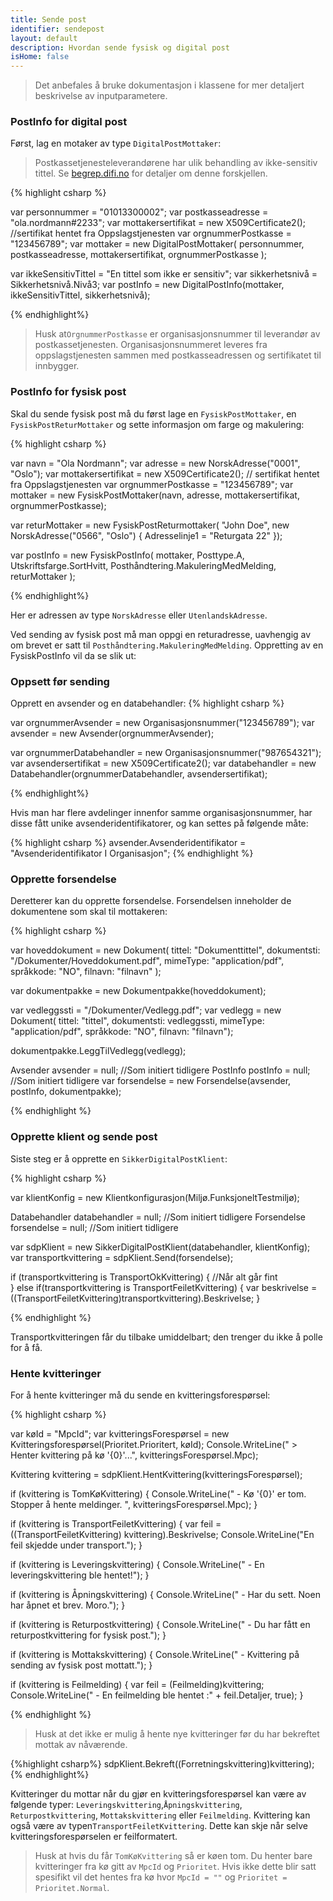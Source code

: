 ```yaml
---
title: Sende post
identifier: sendepost
layout: default
description: Hvordan sende fysisk og digital post
isHome: false
---
```


> Det anbefales å bruke dokumentasjon i klassene for mer detaljert beskrivelse av inputparametere.

### PostInfo for digital post

Først, lag en motaker av type `DigitalPostMottaker`:

> Postkassetjenesteleverandørene har ulik behandling av ikke-sensitiv tittel. Se <a href="http://begrep.difi.no/Felles/ikkeSensitivTittel">begrep.difi.no</a> for detaljer om denne forskjellen. 

{% highlight csharp %}

var personnummer = "01013300002";
var postkasseadresse = "ola.nordmann#2233";
var mottakersertifikat = new X509Certificate2(); //sertifikat hentet fra Oppslagstjenesten
var orgnummerPostkasse = "123456789";
var mottaker = new DigitalPostMottaker(
	    personnummer, 
	    postkasseadresse, 
	    mottakersertifikat, 
	    orgnummerPostkasse
    );

var ikkeSensitivTittel = "En tittel som ikke er sensitiv";
var sikkerhetsnivå = Sikkerhetsnivå.Nivå3;
var postInfo = new DigitalPostInfo(mottaker, ikkeSensitivTittel, sikkerhetsnivå);

{% endhighlight%}

> Husk at<code>OrgnummerPostkasse</code> er organisasjonsnummer til leverandør av postkassetjenesten. Organisasjonsnummeret leveres fra oppslagstjenesten sammen med postkasseadressen og sertifikatet til innbygger.

### PostInfo for fysisk post

Skal du sende fysisk post må du først lage en `FysiskPostMottaker`, en `FysiskPostReturMottaker` og sette informasjon om farge og makulering:

{% highlight csharp %}

var navn = "Ola Nordmann";
var adresse = new NorskAdresse("0001", "Oslo");
var mottakersertifikat = new X509Certificate2(); // sertifikat hentet fra Oppslagstjenesten
var orgnummerPostkasse = "123456789";
var mottaker = new FysiskPostMottaker(navn, adresse, mottakersertifikat, orgnummerPostkasse);

var returMottaker = new FysiskPostReturmottaker(
    "John Doe", 
    new NorskAdresse("0566", "Oslo")
    {
        Adresselinje1 = "Returgata 22"
    });

var postInfo = new FysiskPostInfo(
            mottaker, 
            Posttype.A, 
            Utskriftsfarge.SortHvitt, 
            Posthåndtering.MakuleringMedMelding, 
            returMottaker
        );


{% endhighlight%}

Her er adressen av type `NorskAdresse` eller `UtenlandskAdresse`.

Ved sending av fysisk post må man oppgi en returadresse, uavhengig av om brevet er satt til `Posthåndtering.MakuleringMedMelding`. Oppretting av en FysiskPostInfo vil da se slik ut:

### Oppsett før sending

Opprett en avsender og en databehandler:
{% highlight csharp %}

var orgnummerAvsender = new Organisasjonsnummer("123456789");
var avsender = new Avsender(orgnummerAvsender);

var orgnummerDatabehandler = new Organisasjonsnummer("987654321");
var avsendersertifikat = new X509Certificate2();
var databehandler = new Databehandler(orgnummerDatabehandler, avsendersertifikat);

{% endhighlight%}

Hvis man har flere avdelinger innenfor samme organisasjonsnummer, har disse fått unike avsenderidentifikatorer, og kan settes på følgende måte:

{% highlight csharp %}
avsender.Avsenderidentifikator = "Avsenderidentifikator I Organisasjon";
{% endhighlight %}

### Opprette forsendelse

Deretterer kan du opprette forsendelse. Forsendelsen inneholder de dokumentene
 som skal til mottakeren:

{% highlight csharp %}

var hoveddokument = new Dokument(
        tittel: "Dokumenttittel", 
        dokumentsti: "/Dokumenter/Hoveddokument.pdf", 
        mimeType: "application/pdf", 
        språkkode: "NO", 
        filnavn: "filnavn"
    );

var dokumentpakke = new Dokumentpakke(hoveddokument);

var vedleggssti = "/Dokumenter/Vedlegg.pdf";
var vedlegg = new Dokument(
    tittel: "tittel", 
    dokumentsti: vedleggssti, 
    mimeType: "application/pdf", 
    språkkode: "NO", 
    filnavn: "filnavn");

dokumentpakke.LeggTilVedlegg(vedlegg);

Avsender avsender = null; //Som initiert tidligere
PostInfo postInfo = null; //Som initiert tidligere
var forsendelse = new Forsendelse(avsender, postInfo, dokumentpakke);

{% endhighlight %}

### Opprette klient og sende post

Siste steg er å opprette en `SikkerDigitalPostKlient`:

{% highlight csharp %}

var klientKonfig = new Klientkonfigurasjon(Miljø.FunksjoneltTestmiljø);

Databehandler databehandler = null; //Som initiert tidligere
Forsendelse forsendelse = null;     //Som initiert tidligere

var sdpKlient = new SikkerDigitalPostKlient(databehandler, klientKonfig);
var transportkvittering = sdpKlient.Send(forsendelse);

if (transportkvittering is TransportOkKvittering)
{
    //Når alt går fint	
}
else if(transportkvittering is TransportFeiletKvittering)
{
    var beskrivelse = ((TransportFeiletKvittering)transportkvittering).Beskrivelse;
}

{% endhighlight %}

Transportkvitteringen får du tilbake umiddelbart; den trenger du ikke å polle for å få. 

### Hente kvitteringer

For å hente kvitteringer må du sende en kvitteringsforespørsel:

{% highlight csharp %}

var køId = "MpcId";
var kvitteringsForespørsel = new Kvitteringsforespørsel(Prioritet.Prioritert, køId);
Console.WriteLine(" > Henter kvittering på kø '{0}'...", kvitteringsForespørsel.Mpc);

Kvittering kvittering = sdpKlient.HentKvittering(kvitteringsForespørsel);

if (kvittering is TomKøKvittering)
{
    Console.WriteLine("  - Kø '{0}' er tom. Stopper å hente meldinger. ", kvitteringsForespørsel.Mpc);
}

if (kvittering is TransportFeiletKvittering)
{
    var feil = ((TransportFeiletKvittering) kvittering).Beskrivelse;
    Console.WriteLine("En feil skjedde under transport.");
}

if (kvittering is Leveringskvittering)
{
    Console.WriteLine("  - En leveringskvittering ble hentet!");
}

if (kvittering is Åpningskvittering)
{
    Console.WriteLine("  - Har du sett. Noen har åpnet et brev. Moro.");
}

if (kvittering is Returpostkvittering)
{
    Console.WriteLine("  - Du har fått en returpostkvittering for fysisk post.");
}

if (kvittering is Mottakskvittering)
{
    Console.WriteLine("  - Kvittering på sending av fysisk post mottatt.");
}

if (kvittering is Feilmelding)
{
    var feil = (Feilmelding)kvittering;
    Console.WriteLine("  - En feilmelding ble hentet :" + feil.Detaljer, true);
}

{% endhighlight %}

> Husk at det ikke er mulig å hente nye kvitteringer før du har bekreftet mottak av nåværende. 


{%highlight csharp%}
sdpKlient.Bekreft((Forretningskvittering)kvittering);
{% endhighlight%}

Kvitteringer du mottar når du gjør en kvitteringsforespørsel kan være av følgende typer: `Leveringskvittering`,`Åpningskvittering`, `Returpostkvittering`, `Mottakskvittering` eller `Feilmelding`. Kvittering kan også være av typen`TransportFeiletKvittering`. Dette kan skje når selve kvitteringsforespørselen er feilformatert.

> Husk at hvis du får `TomKøKvittering` så er køen tom. Du henter bare kvitteringer fra kø gitt av `MpcId` og `Prioritet`. Hvis ikke dette blir satt spesifikt vil det hentes fra kø hvor `MpcId = ""` og `Prioritet = Prioritet.Normal`.

